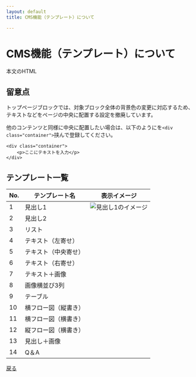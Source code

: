 ```yaml
---
layout: default
title: CMS機能（テンプレート）について

---
```


# CMS機能（テンプレート）について
本文のHTML

## 留意点
トップページブロックでは、対象ブロック全体の背景色の変更に対応するため、テキストなどをページの中央に配置する設定を撤廃しています。
<!-- 画像-->

他のコンテンツと同様に中央に配置したい場合は、以下のようにを```<div class="container">```挟んで登録してください。

```
<div class="container">
    <p>ここにテキストを入力</p>
</div>
```

## テンプレート一覧

No. | テンプレート名 | 表示イメージ
------------- | ------------- | ------------- |  
1 | 見出し1 | ![見出し1のイメージ](https://e2info.github.io/hrdeli-docs/manual/img/template_01.png)
2 | 見出し2 | <!-- 画像-->
3 | リスト | <!-- 画像-->
4 | テキスト（左寄せ） | <!-- 画像-->
5 | テキスト（中央寄せ） | <!-- 画像-->
6 | テキスト（右寄せ） | <!-- 画像-->
7 | テキスト＋画像 | <!-- 画像-->
8 | 画像横並び3列 | <!-- 画像-->
9 | テーブル | 
10 | 横フロー図（縦書き） | <!-- 画像-->
11 | 横フロー図（横書き） | <!-- 画像-->
12 | 縦フロー図（横書き） | <!-- 画像-->
13 | 見出し＋画像 | <!-- 画像-->
14 | Q＆A | <!-- 画像-->


[戻る](https://e2info.github.io/hrdeli-docs/)